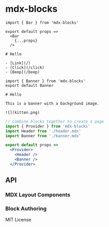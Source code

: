 
# mdx-blocks

```mdx
import { Bar } from 'mdx-blocks'

export default props =>
  <Bar
    {...props}
  />

# Hello

- [Link](/)
- [Click](/click)
- [Beep](/beep)
```

```mdx
import { Banner } from 'mdx-blocks'
export default Banner

# Hello

This is a banner with a background image.

![](kitten.png)
```

```jsx
// Combine blocks together to create a page
import { Provider } from 'mdx-blocks'
import Header from './header.mdx'
import Banner from './banner.mdx'

export default props =>
  <Provider>
    <Header />
    <Banner />
  </Provider>
```

## API

### MDX Layout Components

### Block Authoring

MIT License
